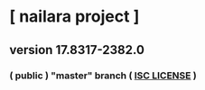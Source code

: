 # [ nailara project ]

## version 17.8317-2382.0

### ( public ) "master" branch ( [ISC LICENSE](docs/license) )
